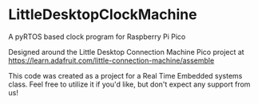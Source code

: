 # LittleDesktopClockMachine
A pyRTOS based clock program for Raspberry Pi Pico


Designed around the Little Desktop Connection Machine Pico project at https://learn.adafruit.com/little-connection-machine/assemble

This code was created as a project for a Real Time Embedded systems class. Feel free to utilize it if you'd like, but don't expect any support from us!
